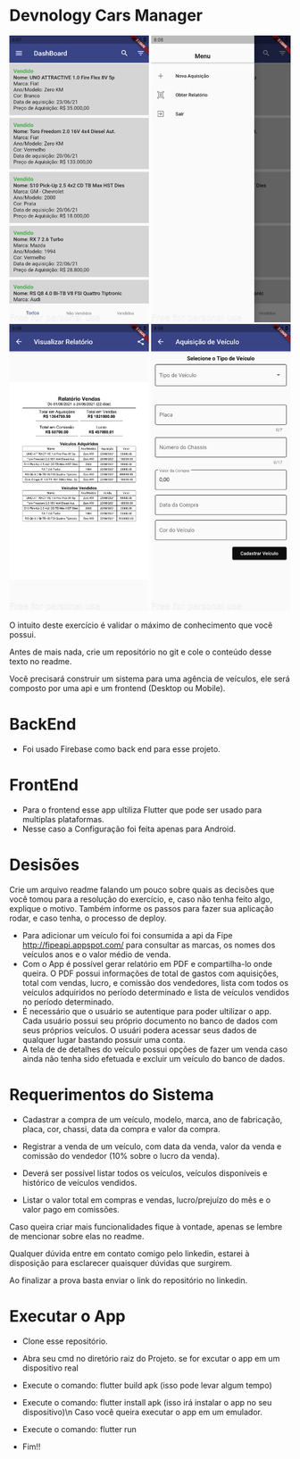 # Devnology Cars Manager

<p align="center">
  <img src="https://raw.githubusercontent.com/felnanuke2/devnology-veiculos/master/screenshot-2021-06-23_21.07.52.887.png" width="250"/>
  <img src="https://raw.githubusercontent.com/felnanuke2/devnology-veiculos/master/screenshot-2021-06-23_21.08.21.36.png" width="250"/>
  <img src="https://raw.githubusercontent.com/felnanuke2/devnology-veiculos/master/screenshot-2021-06-23_21.08.34.82.png" width="250"/>
  <img src="https://raw.githubusercontent.com/felnanuke2/devnology-veiculos/master/screenshot-2021-06-23_21.08.44.674.png" width="250"/>
 
</p>

O intuito deste exercício é validar o máximo de conhecimento que você possui.

Antes de mais nada, crie um repositório no git e cole o conteúdo desse texto no readme.

Você precisará construir um sistema para uma agência de veículos, ele será composto por uma api e um frontend (Desktop ou Mobile).
# BackEnd
- Foi usado Firebase como back end para esse projeto.
# FrontEnd 
- Para o frontend esse app ultiliza Flutter que pode ser usado para multiplas plataformas.
- Nesse caso a Configuração foi feita apenas para Android.




# Desisões
Crie um arquivo readme falando um pouco sobre quais as decisões que você tomou para a resolução do exercício, e, caso não tenha feito algo, explique o motivo. Também informe os passos para fazer sua aplicação rodar, e caso tenha, o processo de deploy.

- Para adicionar um veículo foi foi consumida a api da Fipe http://fipeapi.appspot.com/ para consultar as marcas, os nomes dos veículos anos e o valor médio de venda.
- Com o App é possível  gerar relatório em PDF e compartilha-lo onde queira.
O PDF possui informações de total de gastos com aquisições, total com vendas, lucro, e comissão dos vendedores, lista com todos os veículos adquiridos no período determinado e lista de veículos vendidos no período determinado.
- É necessário que o usuário se autentique para poder ultilizar o app.
Cada usuário possui seu próprio documento no banco de dados com seus próprios veículos.
O usuári podera acessar seus dados de qualquer lugar bastando possuir uma conta.
- A tela de de detalhes do veículo possui opções de fazer um venda caso ainda não tenha sido efetuada e 
excluir um veículo do banco de dados.

# Requerimentos do Sistema

- Cadastrar a compra de um veículo, modelo, marca, ano de fabricação, placa, cor, chassi, data da compra e valor da compra.

- Registrar a venda de um veículo, com data da venda, valor da venda e comissão do vendedor (10% sobre o lucro da venda).

- Deverá ser possível listar todos os veículos, veículos disponíveis e histórico de veículos vendidos.

- Listar o valor total em compras e vendas, lucro/prejuízo do mês e o valor pago em comissões.

Caso queira criar mais funcionalidades fique à vontade, apenas se lembre de mencionar sobre elas no readme.

Qualquer dúvida entre em contato comigo pelo linkedin, estarei à disposição para esclarecer quaisquer dúvidas que surgirem.

Ao finalizar a prova basta enviar o link do repositório no linkedin.

# Executar o App
- Clone esse repositório.
- Abra seu cmd no diretório raiz do Projeto.
se for excutar o app em um dispositivo real
- Execute o comando: flutter build apk (isso pode levar algum tempo)
- Execute o comando: flutter install apk (isso irá instalar o app no seu dispositivo)\n
Caso você queira executar o app em um emulador.
- Execute o comando: flutter run

- Fim!!
